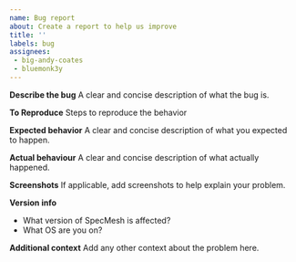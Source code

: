 ```yaml
---
name: Bug report
about: Create a report to help us improve
title: ''
labels: bug
assignees:
 - big-andy-coates
 - bluemonk3y
---
```


**Describe the bug**
A clear and concise description of what the bug is.

**To Reproduce**
Steps to reproduce the behavior

**Expected behavior**
A clear and concise description of what you expected to happen.

**Actual behaviour**
A clear and concise description of what actually happened.

**Screenshots**
If applicable, add screenshots to help explain your problem.

**Version info**
- What version of SpecMesh is affected?
- What OS are you on?

**Additional context**
Add any other context about the problem here.